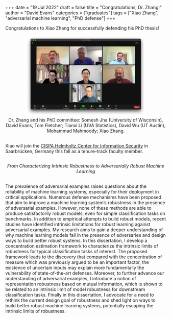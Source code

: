 +++
date = "19 Jul 2022"
draft = false
title = "Congratulations, Dr. Zhang!"
author = "David Evans"
categories = ["graduates"]
tags = ["Xiao Zhang", "adversarial machine learning", "PhD defense"]
+++

Congratulations to Xiao Zhang for successfully defending his PhD thesis!

<center>
<img src="/images/xiaozhangphd.png" width="75%">
<div class="caption">
Dr. Zhang and his PhD committee: Somesh Jha (University of Wisconsin), David Evans, Tom Fletcher; Tianxi&nbsp;Li&nbsp;(UVA&nbsp;Statistics), David&nbsp;Wu&nbsp;(UT&nbsp;Austin), Mohammad&nbsp;Mahmoody; Xiao&nbsp;Zhang.
</center>

##

Xiao will join the [CISPA Helmholtz Center for Information
Security](https://cispa.de/en) in Saarbrücken, Germany this fall as a
tenure-track faculty member.

##

<center>
<em>From Characterizing Intrinsic Robustness to Adversarially Robust Machine Learning</em>
</center>

##

The prevalence of adversarial examples raises questions about the
reliability of machine learning systems, especially for their
deployment in critical applications. Numerous defense mechanisms have
been proposed that aim to improve a machine learning system’s
robustness in the presence of adversarial examples. However, none of
these methods are able to produce satisfactorily robust models, even
for simple classification tasks on benchmarks. In addition to
empirical attempts to build robust models, recent studies have
identified intrinsic limitations for robust learning against
adversarial examples. My research aims to gain a deeper understanding
of why machine learning models fail in the presence of adversaries and
design ways to build better robust systems. In this dissertation, I
develop a concentration estimation framework to characterize the
intrinsic limits of robustness for typical classification tasks of
interest. The proposed framework leads to the discovery that compared
with the concentration of measure which was previously argued to be an
important factor, the existence of uncertain inputs may explain more
fundamentally the vulnerability of state-of-the-art
defenses. Moreover, to further advance our understanding of
adversarial examples, I introduce a notion of representation
robustness based on mutual information, which is shown to be related
to an intrinsic limit of model robustness for downstream
classification tasks. Finally in this dissertation, I advocate for a
need to rethink the current design goal of robustness and shed light
on ways to build better robust machine learning systems, potentially
escaping the intrinsic limits of robustness.
